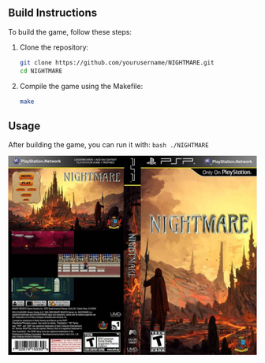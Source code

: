 ## Build Instructions
To build the game, follow these steps:

1. Clone the repository:
    ```bash
    git clone https://github.com/yourusername/NIGHTMARE.git
    cd NIGHTMARE
    ```

2. Compile the game using the Makefile:
    ```bash
    make
    ```

## Usage
After building the game, you can run it with:
    ```bash
    ./NIGHTMARE
    ```
<p align="center">
 <img src="/IMG//NTEMP.jpg">
</p>
